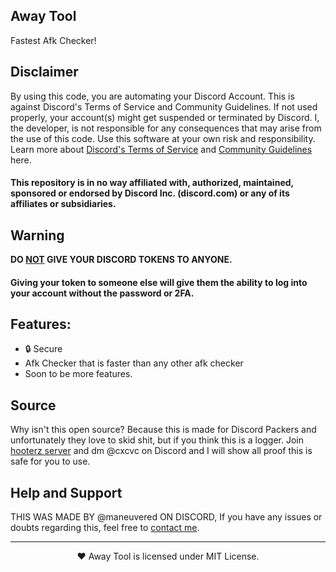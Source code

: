 ## Away Tool
Fastest Afk Checker!

## Disclaimer
By using this code, you are automating your Discord Account. This is against Discord's Terms of Service and Community Guidelines. If not used properly, your account(s) might get suspended or terminated by Discord. I, the developer, is not responsible for any consequences that may arise from the use of this code. Use this software at your own risk and responsibility. Learn more about <a href="https://discord.com/terms">Discord's Terms of Service</a> and <a href="https://discord.com/guidelines">Community Guidelines</a> here.
#### This repository is in no way affiliated with, authorized, maintained, sponsored or endorsed by Discord Inc. (discord.com) or any of its affiliates or subsidiaries.

## Warning
**DO <ins>NOT</ins> GIVE YOUR DISCORD TOKENS TO ANYONE.**
#### Giving your token to someone else will give them the ability to log into your account without the password or 2FA.

## Features:
- 🔒 Secure
- Afk Checker that is faster than any other afk checker
- Soon to be more features.

## Source
Why isn't this open source? Because this is made for Discord Packers and unfortunately they love to skid shit, but if you think this is a logger. Join [hooterz server](https://discord.gg/hooterz) and dm @cxcvc on Discord and I will show all proof this is safe for you to use.

## Help and Support
THIS WAS MADE BY @maneuvered ON DISCORD, If you have any issues or doubts regarding this, feel free to [contact me](https://discord.com/users/849210979404218368).

---

<p align="center">❤️ Away Tool is licensed under MIT License.</p>
